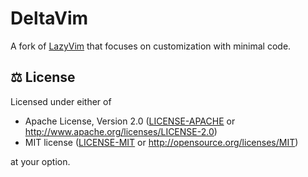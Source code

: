 # DeltaVim

A fork of [LazyVim](https://github.com/LazyVim/LazyVim) that focuses on
customization with minimal code.

## ⚖️ License

Licensed under either of

- Apache License, Version 2.0 ([LICENSE-APACHE](LICENSE-APACHE) or
  <http://www.apache.org/licenses/LICENSE-2.0>)
- MIT license ([LICENSE-MIT](LICENSE-MIT) or
  <http://opensource.org/licenses/MIT>)

at your option.
